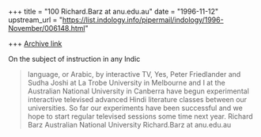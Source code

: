 +++
title = "100 Richard.Barz at anu.edu.au"
date = "1996-11-12"
upstream_url = "https://list.indology.info/pipermail/indology/1996-November/006148.html"

+++
[Archive link](https://list.indology.info/pipermail/indology/1996-November/006148.html)

On the subject of instruction in any Indic
>language, or Arabic, by interactive TV, Yes, Peter Friedlander and Sudha
>Joshi at La Trobe University in Melbourne and I at the Australian National
>University in Canberra have begun experimental interactive televised
>advanced Hindi literature classes between our universities.  So far our
>experiments have been successful and we hope to start regular televised
>sessions some time next year.
>Richard Barz
>Australian National University
>        Richard.Barz at anu.edu.au






